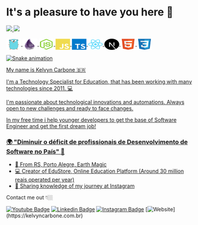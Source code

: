 # It's a pleasure to have you here 👋

<div>
  <a href="https://github.com/kelvyncarbone">
  <img height="180em" src="https://github-readme-stats.vercel.app/api?username=fernandobandeira&show_icons=true&theme=dark&include_all_commits=true&count_private=true"/>
  <img height="180em" src="https://github-readme-stats.vercel.app/api/top-langs/?username=fernandobandeira&layout=compact&langs_count=8&theme=dark"/>
</div>
  
  <div style="display: inline_block"><br>
    <img align="center" alt="Fer-Go" height="30" width="40" src="https://raw.githubusercontent.com/devicons/devicon/master/icons/go/go-original.svg">
    <img align="center" alt="Fer-Elixir" height="30" width="40" src="https://raw.githubusercontent.com/devicons/devicon/master/icons/elixir/elixir-original.svg">
    <img align="center" alt="Fer-Nodejs" height="30" width="40" src="https://raw.githubusercontent.com/devicons/devicon/master/icons/nodejs/nodejs-plain.svg">
  <img align="center" alt="Fer-Js" height="30" width="40" src="https://raw.githubusercontent.com/devicons/devicon/master/icons/javascript/javascript-plain.svg">
  <img align="center" alt="Fer-Ts" height="30" width="40" src="https://raw.githubusercontent.com/devicons/devicon/master/icons/typescript/typescript-plain.svg">
  <img align="center" alt="Fer-React" height="30" width="40" src="https://raw.githubusercontent.com/devicons/devicon/master/icons/react/react-original.svg">
    <img align="center" alt="Fer-Nextjs" height="30" width="40" src="https://raw.githubusercontent.com/devicons/devicon/master/icons/nextjs/nextjs-original.svg">
  <img align="center" alt="Fer-HTML" height="30" width="40" src="https://raw.githubusercontent.com/devicons/devicon/master/icons/html5/html5-original.svg">
  <img align="center" alt="Fer-CSS" height="30" width="40" src="https://raw.githubusercontent.com/devicons/devicon/master/icons/css3/css3-original.svg">
</div>

![Snake animation](https://github.com/fernandobandeira/fernandobandeira/blob/output/github-contribution-grid-snake.svg)


My name is Kelvyn Carbone 🇧🇷

I'm a Technology Specialist for Education, that has been working with many technologies since 2011.  💻

I'm passionate about technological innovations and automations. 
Always open to new challenges and ready to face changes.

In my free time i help younger developers to get the base of Software Engineer and get the first dream job!

### 🌍 "Diminuir o déficit de profissionais de Desenvolvimento de Software no País" 🧠

- 📍 From RS, Porto Alegre, Earth Magic
- 💻 Creator of EduStore, Online Education Platform (Around 30 million reais operated per year)
- 🚀 Sharing knowledge of my journey at [Instagram](https://www.instagram.com/kelvyn.carbone/) 

Contact me out 👇🏼

[![Youtube Badge](https://img.shields.io/badge/-Youtube-FF0000?style=flat-square&labelColor=FF0000&logo=youtube&logoColor=white&link=https://www.youtube.com/c/kelvyncarbone/videos)](https://www.youtube.com/c/kelvyncarbone/videos) 
[![Linkedin Badge](https://img.shields.io/badge/-LinkedIn-blue?style=flat-square&logo=Linkedin&logoColor=white&link=https://www.linkedin.com/in/kelvyncarbone/)](https://www.linkedin.com/in/kelvyncarbone/) 
[![Instagram Badge](https://img.shields.io/badge/-Instagram-violet?style=flat-square&logo=Instagram&logoColor=white&link=https://www.instagram.com/kelvyn.carbone/)](https://www.instagram.com/kelvyn.carbone/) 
[![Website](https://img.shields.io/website?down_color=lightgrey&down_message=offline&up_color=blue&up_message=online&url=https%3A%2F%2Fshields.io&link=[https://kelvyncarbone.com.br](https://kelvyncarbone.com.br))](https://kelvyncarbone.com.br)
